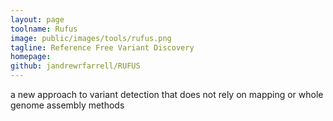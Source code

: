 ```yaml
---
layout: page
toolname: Rufus
image: public/images/tools/rufus.png
tagline: Reference Free Variant Discovery
homepage: 
github: jandrewrfarrell/RUFUS
---
```


a new approach to variant detection that does not rely on mapping or whole genome assembly methods